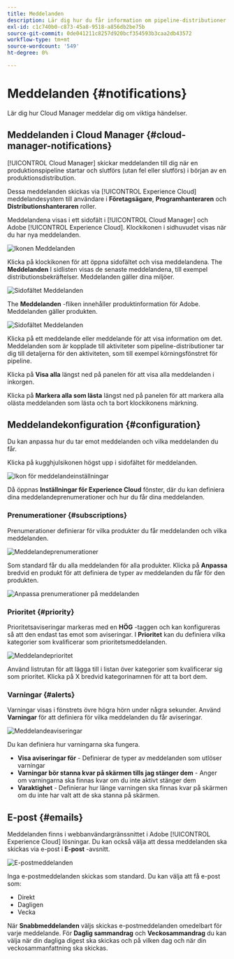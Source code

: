 ```yaml
---
title: Meddelanden
description: Lär dig hur du får information om pipeline-distributioner med hjälp av Adobe Experience Cloud meddelandesystem.
exl-id: c1c740b0-c873-45a8-9518-a856db2be75b
source-git-commit: 0de041211c8257d920bcf354593b3caa2db43572
workflow-type: tm+mt
source-wordcount: '549'
ht-degree: 0%

---
```



# Meddelanden {#notifications}

Lär dig hur Cloud Manager meddelar dig om viktiga händelser.

## Meddelanden i Cloud Manager {#cloud-manager-notifications}

[!UICONTROL Cloud Manager] skickar meddelanden till dig när en produktionspipeline startar och slutförs (utan fel eller slutförs) i början av en produktionsdistribution.

Dessa meddelanden skickas via [!UICONTROL Experience Cloud] meddelandesystem till användare i **Företagsägare**, **Programhanteraren** och **Distributionshanteraren** roller.

Meddelandena visas i ett sidofält i [!UICONTROL Cloud Manager] och Adobe [!UICONTROL Experience Cloud]. Klockikonen i sidhuvudet visas när du har nya meddelanden.

![Ikonen Meddelanden](assets/notifications-bell-badged.png)

Klicka på klockikonen för att öppna sidofältet och visa meddelandena. The **Meddelanden** I sidlisten visas de senaste meddelandena, till exempel distributionsbekräftelser. Meddelanden gäller dina miljöer.

![Sidofältet Meddelanden](assets/notifications-activities.png)

The **Meddelanden** -fliken innehåller produktinformation för Adobe. Meddelanden gäller produkten.

![Sidofältet Meddelanden](assets/notificaitons-announcements.png)

Klicka på ett meddelande eller meddelande för att visa information om det. Meddelanden som är kopplade till aktiviteter som pipeline-distributioner tar dig till detaljerna för den aktiviteten, som till exempel körningsfönstret för pipeline.

Klicka på **Visa alla** längst ned på panelen för att visa alla meddelanden i inkorgen.

Klicka på **Markera alla som lästa** längst ned på panelen för att markera alla olästa meddelanden som lästa och ta bort klockikonens märkning.

## Meddelandekonfiguration {#configuration}

Du kan anpassa hur du tar emot meddelanden och vilka meddelanden du får.

Klicka på kugghjulsikonen högst upp i sidofältet för meddelanden.

![Ikon för meddelandeinställningar](assets/notifications-configuration.png)

Då öppnas **Inställningar för Experience Cloud** fönster, där du kan definiera dina meddelandeprenumerationer och hur du får dina meddelanden.

### Prenumerationer {#subscriptions}

Prenumerationer definierar för vilka produkter du får meddelanden och vilka meddelanden.

![Meddelandeprenumerationer](assets/notifications-subscriptions.png)

Som standard får du alla meddelanden för alla produkter. Klicka på **Anpassa** bredvid en produkt för att definiera de typer av meddelanden du får för den produkten.

![Anpassa prenumerationer på meddelanden](assets/notifications-subscriptions-customize.png)

### Prioritet {#priority}

Prioritetsaviseringar markeras med en **HÖG** -taggen och kan konfigureras så att den endast tas emot som aviseringar. I **Prioritet** kan du definiera vilka kategorier som kvalificerar som prioritetsmeddelanden.

![Meddelandeprioritet](assets/notifications-priority.png)

Använd listrutan för att lägga till i listan över kategorier som kvalificerar sig som prioritet. Klicka på X bredvid kategorinamnen för att ta bort dem.

### Varningar {#alerts}

Varningar visas i fönstrets övre högra hörn under några sekunder. Använd **Varningar** för att definiera för vilka meddelanden du får aviseringar.

![Meddelandeaviseringar](assets/notifications-alerts.png)

Du kan definiera hur varningarna ska fungera.

* **Visa aviseringar för** - Definierar de typer av meddelanden som utlöser varningar
* **Varningar bör stanna kvar på skärmen tills jag stänger dem** - Anger om varningarna ska finnas kvar om du inte aktivt stänger dem
* **Varaktighet** - Definierar hur länge varningen ska finnas kvar på skärmen om du inte har valt att de ska stanna på skärmen.

## E-post {#emails}

Meddelanden finns i webbanvändargränssnittet i Adobe [!UICONTROL Experience Cloud] lösningar. Du kan också välja att dessa meddelanden ska skickas via e-post i **E-post** -avsnitt.

![E-postmeddelanden](assets/notifications-emails.png)

Inga e-postmeddelanden skickas som standard. Du kan välja att få e-post som:

* Direkt
* Dagligen
* Vecka

När **Snabbmeddelanden** väljs skickas e-postmeddelanden omedelbart för varje meddelande. För **Daglig sammandrag** och **Veckosammandrag** du kan välja när din dagliga digest ska skickas och på vilken dag och när din veckosammanfattning ska skickas.